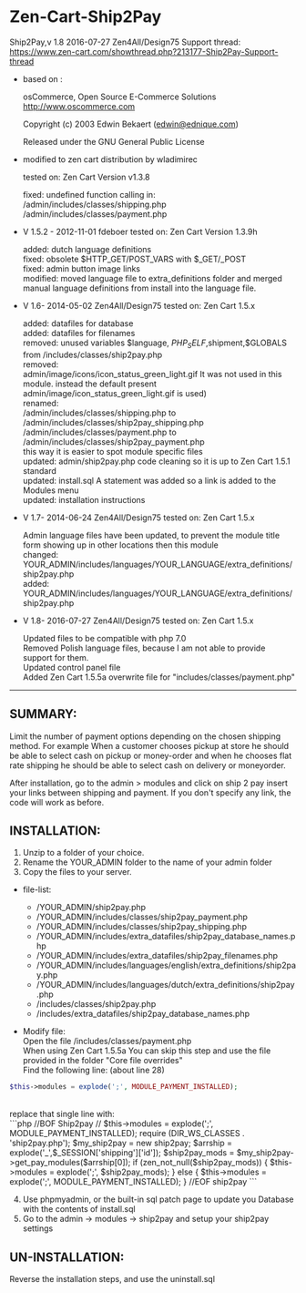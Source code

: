 # Zen-Cart-Ship2Pay

Ship2Pay,v 1.8 2016-07-27 Zen4All/Design75
Support thread: https://www.zen-cart.com/showthread.php?213177-Ship2Pay-Support-thread

* based on :
  
  osCommerce, Open Source E-Commerce Solutions
  http://www.oscommerce.com

  Copyright (c) 2003 Edwin Bekaert (edwin@ednique.com)

  Released under the GNU General Public License

* modified to zen cart distribution by wladimirec

  tested on: Zen Cart Version v1.3.8

  fixed: undefined function calling in:<br>
    /admin/includes/classes/shipping.php<br>
    /admin/includes/classes/payment.php

* V 1.5.2 - 2012-11-01 fdeboer
  tested on: Zen Cart Version 1.3.9h

  added: dutch language definitions<br>
  fixed: obsolete $HTTP_GET/POST_VARS with $_GET/_POST<br>
  fixed: admin button image links<br>
  modified: moved language file to extra_definitions folder and merged manual language definitions from install into the language file.

* V 1.6- 2014-05-02 Zen4All/Design75
  tested on: Zen Cart 1.5.x

  added: datafiles for database<br>
  added: datafiles for filenames<br>
  removed: unused variables $language, $PHP_SELF,$shipment,$GLOBALS from /includes/classes/ship2pay.php<br>
  removed:<br>
    admin/image/icons/icon_status_green_light.gif It was not used in this module. instead the default present<br>
    admin/image/icon_status_green_light.gif is used)<br>
  renamed:<br>
    /admin/includes/classes/shipping.php to /admin/includes/classes/ship2pay_shipping.php<br>
    /admin/includes/classes/payment.php to /admin/includes/classes/ship2pay_payment.php<br>
    this way it is easier to spot module specific files<br>
  updated: admin/ship2pay.php code cleaning so it is up to Zen Cart 1.5.1 standard<br>
  updated: install.sql A statement was added so a link is added to the Modules menu<br>
  updated: installation instructions

* V 1.7- 2014-06-24 Zen4All/Design75
  tested on: Zen Cart 1.5.x
  
  Admin language files have been updated, to prevent the module title form showing up in other locations then this module<br>
  changed: YOUR_ADMIN/includes/languages/YOUR_LANGUAGE/extra_definitions/ship2pay.php<br>
  added: YOUR_ADMIN/includes/languages/YOUR_LANGUAGE/extra_definitions/ship2pay.php

* V 1.8- 2016-07-27 Zen4All/Design75
  tested on: Zen Cart 1.5.x

  Updated files to be compatible with php 7.0<br>
  Removed Polish language files, because I am not able to provide support for them.<br>
  Updated control panel file<br>
  Added Zen Cart 1.5.5a overwrite file for "includes/classes/payment.php"

------------------------------------------

## SUMMARY:

Limit the number of payment options depending on the chosen shipping method.
For example When a customer chooses pickup at store he should be able to select cash on pickup or money-order and when he chooses flat rate shipping he should be able to select cash on delivery or moneyorder.

After installation, go to the admin > modules and click on ship 2 pay
insert your links between shipping and payment.
If you don't specify any link, the code will work as before.



      
## INSTALLATION:

1. Unzip to a folder of your choice.
2. Rename the YOUR_ADMIN folder to the name of your admin folder
3. Copy the files to your server.
  * file-list:
    - /YOUR_ADMIN/ship2pay.php
    - /YOUR_ADMIN/includes/classes/ship2pay_payment.php
    - /YOUR_ADMIN/includes/classes/ship2pay_shipping.php
    - /YOUR_ADMIN/includes/extra_datafiles/ship2pay_database_names.php
    - /YOUR_ADMIN/includes/extra_datafiles/ship2pay_filenames.php
    - /YOUR_ADMIN/includes/languages/english/extra_definitions/ship2pay.php
    - /YOUR_ADMIN/includes/languages/dutch/extra_definitions/ship2pay.php
    - /includes/classes/ship2pay.php
    - /includes/extra_datafiles/ship2pay_database_names.php

  * Modify file:<br>
Open the file /includes/classes/payment.php<br>
When using Zen Cart 1.5.5a You can skip this step and use the file provided in the folder "Core file overrides"<br>
Find the following line: (about line 28)<br>
  ```php
  $this->modules = explode(';', MODULE_PAYMENT_INSTALLED);
  ```
  <br>
    replace that single line with:<br>
  ```php
  //BOF Ship2pay
  //  $this->modules = explode(';', MODULE_PAYMENT_INSTALLED);
  require (DIR_WS_CLASSES . 'ship2pay.php');
  $my_ship2pay = new ship2pay;
  $arrship = explode('_',$_SESSION['shipping']['id']);
  $ship2pay_mods = $my_ship2pay->get_pay_modules($arrship[0]);
  if (zen_not_null($ship2pay_mods)) {
    $this->modules = explode(';', $ship2pay_mods);
  } else {
    $this->modules = explode(';', MODULE_PAYMENT_INSTALLED);
  }
  //EOF ship2pay
  ```
      
4. Use phpmyadmin, or the built-in sql patch page to update you Database with the contents of install.sql
5. Go to the admin -> modules -> ship2pay and setup your ship2pay settings

## UN-INSTALLATION:

Reverse the installation steps, and use the uninstall.sql
